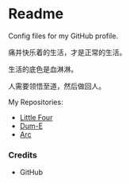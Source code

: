 # Readme
Config files for my GitHub profile.

痛并快乐着的生活，才是正常的生活。

生活的底色是血淋淋。

人需要领悟至道，然后做回人。

My Repositories:
- [Little Four](https://github.com/hcpty/little-four)
- [Dum-E](https://github.com/hcpty/dum-e)
- [Arc](https://github.com/hcpty/arc)

### Credits
- GitHub
